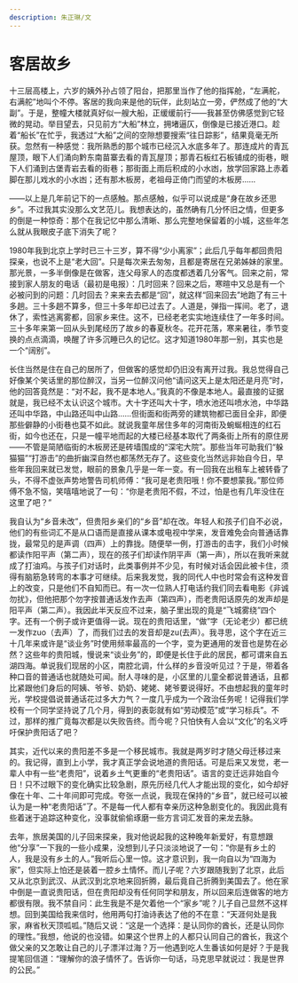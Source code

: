 ```yaml
---
description: 朱正琳/文
---
```


# 客居故乡

十三层高楼上，六岁的姨外孙占领了阳台，把那里当作了他的指挥舱，“左满舵，右满舵”地叫个不停。客居的我向来是他的玩伴，此刻站立一旁，俨然成了他的“大副”。于是，整幢大楼就真好似一艘大船，正缓缓前行——我甚至仿佛感觉到它轻微的晃动。举目望去，只见前方“大船”林立，拥堵逼仄，倒像是已接近港口。趁着“船长”在忙乎，我透过“大船”之间的空隙想要搜索“往日踪影”，结果竟毫无所获。忽然有一种感觉：我所熟悉的那个城市已经沉入水底多年了。那连成片的青瓦屋顶，眼下人们涌向黔东南苗寨去看的青瓦屋顶；那青石板红石板铺成的街巷，眼下人们涌到古堡青岩去看的街巷；那街面上雨后积成的小水凼，放学回家路上赤着脚在那儿戏水的小水凼；还有那木板房，老祖母正倚门而望的木板房……

——以上是几年前记下的一点感触。那点感触，似乎可以说成是“身在故乡还思乡”。不过我其实没那么文艺范儿。我想表达的，虽然确有几分怀旧之情，但更多的倒是一种惊奇：那个在我记忆中那么清晰、那么完整地保留着的小城，这些年怎么就从我眼皮子底下消失了呢？

1980年我到北京上学时已三十三岁，算不得“少小离家”；此后几乎每年都回贵阳探亲，也说不上是“老大回”。只是每次来去匆匆，且都是寄居在兄弟姊妹的家里。那光景，一多半倒像是在做客，连父母家人的态度都透着几分客气。回来之前，常接到家人朋友的电话（最初是电报）：几时回来？回来之后，寒暄中又总是有一个必被问到的问题：几时回去？来来去去都是“回”，就这样“回来回去”地跑了有三十多趟。三十多趟不算多，但三十多年却已过去了。人道是，弹指一挥间。老了，退休了，索性逃离雾都，回家乡来住。这不，已经老老实实地连续住了一年多时间。三十多年来第一回从头到尾经历了故乡的春夏秋冬。花开花落，寒来暑往，季节变换的点点滴滴，唤醒了许多沉睡已久的记忆。这才知道1980年那一别，其实也是一个“阔别”。

长住当然是住在自己的居所了，但做客的感觉却仍旧没有离开过我。我总觉得自己好像某个笑话里的那位醉汉，当另一位醉汉问他“请问这天上是太阳还是月亮”时，他的回答竟然是：“对不起，我不是本地人。”我真的不像是本地人。最直接的证据就是，我已经不太认识这个城市。大十字还叫大十字，喷水池还叫喷水池，中华路还叫中华路，中山路还叫中山路……但街面和街两旁的建筑物都已面目全非，即便那些僻静的小街巷也莫不如此。就说我童年居住多年的河南街及蜿蜒相连的红石街，如今也还在，只是一幢平地而起的大楼已经基本取代了两条街上所有的原住房——不管是简陋临街的木板房还是砖墙围成的“深宅大院”。那些当年可助我们“躲猫猫”“打游击”的曲折幽深自然也都荡然无存了。这些变化当然远非始自今日，早些年我回来就已发觉，眼前的景象几乎是一年一变。有一回我在出租车上被转昏了头，不得不虚张声势地警告司机师傅：“我可是老贵阳哦！你不要想蒙我。”那位师傅不急不恼，笑嘻嘻地说了一句：“你是老贵阳不假，不过，怕是也有几年没住在这里了吧？”

我自认为“乡音未改”，但贵阳乡亲们的“乡音”却在改。年轻人和孩子们自不必说，他们的有些词汇不是从口语而是直接从课本或电视中学来，发音难免会向普通话靠拢，最常见的是声调（四声）上的靠拢。随便举一例，打游击的击字，我们小时候都读作阳平声（第二声），现在的孩子们却读作阴平声（第一声），所以在我听来就成了打油鸡。与孩子们对话时，此类事例并不少见，有时候对话会因此被卡住，须得有脑筋急转弯的本事才可继续。后来我发觉，我的同代人中也时常会有这种发音上的改变，只是他们不自知而已。有一次一位熟人打电话约我们同去看电影《非诚勿扰》，但他把那个勿字按普通话发作去声（第四声），而老贵阳话原先的发声却是阳平声（第二声）。我因此半天反应不过来，脑子里出现的竟是“飞城雾绕”四个字。还有一个例子或许更值得一说。现在的贵阳话里，“做”字（无论老少）都已统一发作zuo（去声）了，而我们过去的发音却是zu\(去声）。我寻思，这个字在近三十几年来或许是“谈业务”时使用频率最高的一个字，变为更通用的发音也是势在必然？这些年的贵阳城，慢说来“谈业务”的，即便是长住于此的居民，都可谓来自五湖四海。单说我们现居的小区，南腔北调，什么样的乡音没听见过？于是，带着各种口音的普通话也就随处可闻。耐人寻味的是，小区里的儿童全都说普通话，且都比紧跟他们身后的阿姨、爷爷、奶奶、姥姥、姥爷要说得好。不由想起我的童年时光，学校提倡说普通话花过多大力气？一度几乎成为一个政治任务呢！记得我们学校有一个同学坚持说了几个月，得到的表彰就有如“劳动模范”或“学习标兵”。不过，那样的推广竟每次都是以失败告终。而今呢？只怕快有人会以“文化”的名义呼吁保护贵阳话了吧？

其实，近代以来的贵阳差不多是一个移民城市。我就是两岁时才随父母迁移过来的。我记得，直到上小学，我才真正学会说地道的贵阳话。可是后来又发觉，老一辈人中有一些“老贵阳”，说着乡土气更重的“老贵阳话”。语言的变迁远非始自今日！只不过眼下的变化确实比较急剧，原先历经几代人才能出现的变化，如今却好像在十年、二十年间即可完成。夸张一点说，我现在保持的“乡音”，就已经可以被认为是一种“老贵阳话”了。不是每一代人都有幸亲历这种急剧变化的。我因此竟有些着迷于追踪这种变化，没事就偷偷琢磨一些方言词汇发音的来龙去脉。

去年，旅居美国的儿子回来探亲，我对他说起我的这种晚年新爱好，有意想跟他“分享”一下我的一些小成果，没想到儿子只淡淡地说了一句：“你是有乡土的人，我是没有乡土的人。”我听后心里一惊。这才意识到，我一向自以为“四海为家”，但实际上怕还是装着一腔乡土情怀。而儿子呢？六岁跟随我到了北京，此后又从北京到武汉、从武汉到北京地来回折腾，最后竟自己折腾到美国去了。他在家中倒是一直说贵阳话，但在贵阳却没有任何同学和朋友，所以回来后连做客的地方都很有限。我不禁自问：此生我是不是欠着他一个“家乡”呢？儿子自己显然不这样想。回到美国给我来信时，他用两句打油诗表达了他的不在意：“天涯何处是我家，麻省秋天顶呱呱。”随后又说：“这是一个选择：是认同你的酋长，还是认同你的理性。”我想，他说的也没错。如果这个世界上的人都只认同自己的酋长，我这个做父亲的又怎敢让自己的儿子漂洋过海？万一他遇到吃人生番该如何是好？于是我提笔回信道：“理解你的浪子情怀了。告诉你一句话，马克思早就说过：我是世界的公民。”

